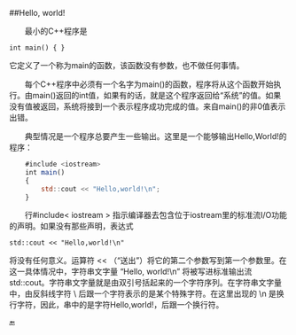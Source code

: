 ##Hello, world!

&emsp;&emsp;最小的C++程序是

    int main() { }
    
它定义了一个称为main的函数，该函数没有参数，也不做任何事情。

&emsp;&emsp;每个C++程序中必须有一个名字为main()的函数，程序将从这个函数开始执行。由main()返回的int值，如果有的话，就是这个程序返回给“系统”的值。如果没有值被返回，系统将接到一个表示程序成功完成的值。来自main()的非0值表示出错。

&emsp;&emsp;典型情况是一个程序总要产生一些输出。这里是一个能够输出Hello,World!的程序：

```javascript
    #include <iostream>
    int main()
    {
        std::cout << "Hello,world!\n";
    }
```

&emsp;&emsp;行#include< iostream > 指示编译器去包含位于iostream里的标准流I/O功能的声明。如果没有那些声明，表达式

    std::cout << "Hello,world!\n"
    
将没有任何意义。运算符 << （“送出”）将它的第二个参数写到第一个参数里。在这一具体情况中，字符串文字量 “Hello, world!\n” 将被写进标准输出流std::cout。字符串文字量就是由双引号括起来的一个字符序列。在字符串文字量中，由反斜线字符 \ 后跟一个字符表示的是某个特殊字符。在这里出现的 \n 是换行字符，因此，串中的是字符Hello,world!，后跟一个换行符。

🔚